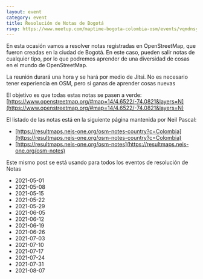 ```yaml
---
layout: event
category: event
title: Resolución de Notas de Bogotá
rsvp: https://www.meetup.com/maptime-bogota-colombia-osm/events/vqmdnsycclbkb/
---
```


En esta ocasión vamos a resolver notas registradas en OpenStreetMap, que fueron creadas en la ciudad de Bogotá.
En este caso, pueden salir notas de cualquier tipo, por lo que podremos aprender de una diversidad de cosas en el mundo de OpenStreetMap.

La reunión durará una hora y se hará por medio de Jitsi.
No es necesario tener experiencia en OSM, pero si ganas de aprender cosas nuevas

El objetivo es que todas estas notas se pasen a verde:
[https://www.openstreetmap.org/#map=14/4.6522/-74.0821&layers=N](https://www.openstreetmap.org/#map=14/4.6522/-74.0821&layers=N)

El listado de las notas está en la siguiente página mantenida por Neil Pascal:

 * [https://resultmaps.neis-one.org/osm-notes-country?c=Colombia](https://resultmaps.neis-one.org/osm-notes-country?c=Colombia)
 * [https://resultmaps.neis-one.org/osm-notes](https://resultmaps.neis-one.org/osm-notes)

Este mismo post se está usando para todos los eventos de resolución de Notas

* 2021-05-01
* 2021-05-08
* 2021-05-15
* 2021-05-22
* 2021-05-29
* 2021-06-05
* 2021-06-12
* 2021-06-19
* 2021-06-26
* 2021-07-03
* 2021-07-10
* 2021-07-17
* 2021-07-24
* 2021-07-31
* 2021-08-07
